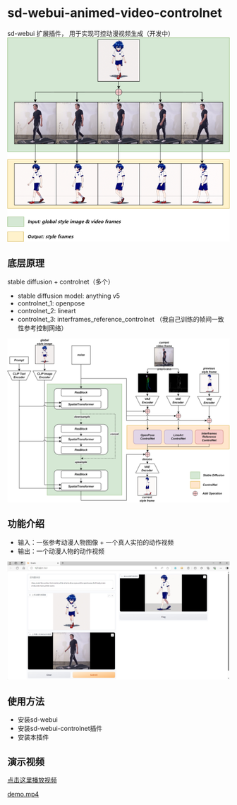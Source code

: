 # sd-webui-animed-video-controlnet
sd-webui 扩展插件， 用于实现可控动漫视频生成（开发中）
![input&output.png](images%2Finput%26output.png)

## 底层原理
stable diffusion + controlnet（多个）

- stable diffusion model: anything v5
- controlnet_1: openpose
- controlnet_2: lineart
- controlnet_3: interframes_reference_controlnet （我自己训练的帧间一致性参考控制网络）

![multicontrolnet.drawio.png](images/multicontrolnet.drawio.png)

## 功能介绍
- 输入：一张参考动漫人物图像 + 一个真人实拍的动作视频
- 输出：一个动漫人物的动作视频

![web_ui.png](images%2Fweb_ui.png)

## 使用方法
- 安装sd-webui
- 安装sd-webui-controlnet插件
- 安装本插件

## 演示视频
[点击这里播放视频](https://www.bilibili.com/video/BV1yK421t7L1/?vd_source=66089a5be7244822bd5bd576a9c1b5f8)

[demo.mp4](demo.mp4)
